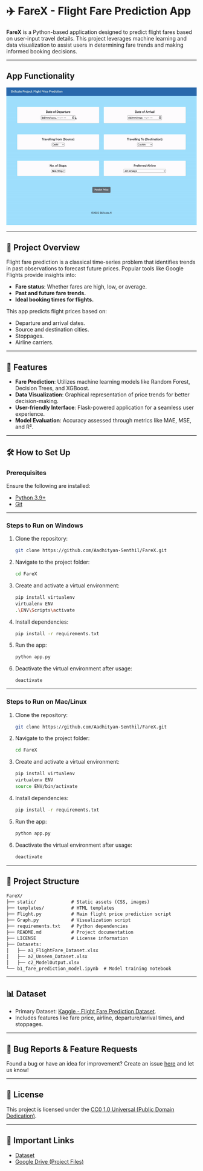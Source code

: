 # ✈️ FareX - Flight Fare Prediction App  

**FareX** is a Python-based application designed to predict flight fares based on user-input travel details. This project leverages machine learning and data visualization to assist users in determining fare trends and making informed booking decisions.

---

## App Functionality
![](templates/App_Functionality.gif)

---

## 🚀 Project Overview  

Flight fare prediction is a classical time-series problem that identifies trends in past observations to forecast future prices. Popular tools like Google Flights provide insights into:  
- **Fare status**: Whether fares are high, low, or average.  
- **Past and future fare trends.**  
- **Ideal booking times for flights.**  

This app predicts flight prices based on:  
- Departure and arrival dates.  
- Source and destination cities.  
- Stoppages.  
- Airline carriers.  

---

## 🎯 Features  

- **Fare Prediction**: Utilizes machine learning models like Random Forest, Decision Trees, and XGBoost.  
- **Data Visualization**: Graphical representation of price trends for better decision-making.  
- **User-friendly Interface**: Flask-powered application for a seamless user experience.  
- **Model Evaluation**: Accuracy assessed through metrics like MAE, MSE, and R².

---

## 🛠️ How to Set Up  

### Prerequisites  
Ensure the following are installed:  
- [Python 3.9+](https://www.python.org/downloads/)  
- [Git](https://git-scm.com/downloads)  

---

### Steps to Run on Windows  

1. Clone the repository:  
   ```bash  
   git clone https://github.com/Aadhityan-Senthil/FareX.git  
   ```  
2. Navigate to the project folder:  
   ```bash  
   cd FareX  
   ```  
3. Create and activate a virtual environment:  
   ```bash  
   pip install virtualenv  
   virtualenv ENV  
   .\ENV\Scripts\activate  
   ```  
4. Install dependencies:  
   ```bash  
   pip install -r requirements.txt  
   ```  
5. Run the app:  
   ```bash  
   python app.py  
   ```  
6. Deactivate the virtual environment after usage:  
   ```bash  
   deactivate  
   ```

---

### Steps to Run on Mac/Linux  

1. Clone the repository:  
   ```bash  
   git clone https://github.com/Aadhityan-Senthil/FareX.git  
   ```  
2. Navigate to the project folder:  
   ```bash  
   cd FareX  
   ```  
3. Create and activate a virtual environment:  
   ```bash  
   pip install virtualenv  
   virtualenv ENV  
   source ENV/bin/activate  
   ```  
4. Install dependencies:  
   ```bash  
   pip install -r requirements.txt  
   ```  
5. Run the app:  
   ```bash  
   python app.py  
   ```  
6. Deactivate the virtual environment after usage:  
   ```bash  
   deactivate  
   ```

---

## 📂 Project Structure  

```plaintext  
FareX/  
├── static/             # Static assets (CSS, images)  
├── templates/          # HTML templates  
├── Flight.py           # Main flight price prediction script  
├── Graph.py            # Visualization script  
├── requirements.txt    # Python dependencies  
├── README.md           # Project documentation  
├── LICENSE             # License information  
├── Datasets:  
│   ├── a1_FlightFare_Dataset.xlsx  
│   ├── a2_Unseen_Dataset.xlsx  
│   ├── c2_ModelOutput.xlsx  
└── b1_fare_prediction_model.ipynb  # Model training notebook  
```  

---

## 📊 Dataset  

- Primary Dataset: [Kaggle - Flight Fare Prediction Dataset](https://www.kaggle.com/datasets/nikhilmittal/flight-fare-prediction-mh).  
- Includes features like fare price, airline, departure/arrival times, and stoppages.

---

## 🔧 Bug Reports & Feature Requests  

Found a bug or have an idea for improvement? Create an issue [here](https://github.com/Aadhityan-Senthil/FareX/issues) and let us know!

---

## 📜 License  

This project is licensed under the [CC0 1.0 Universal (Public Domain Dedication)](LICENSE).

---

## 🔗 Important Links  

- [Dataset](https://www.kaggle.com/datasets/nikhilmittal/flight-fare-prediction-mh)  
- [Google Drive (Project Files)](https://drive.google.com/drive/folders/1vnapi048bbmoXyoxOLLX6W_tA6a1uQ9w?usp=sharing)
